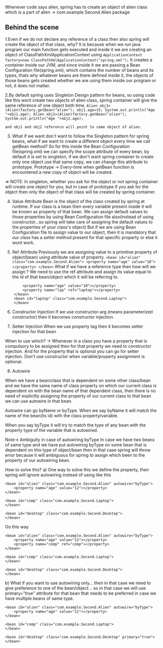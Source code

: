 Whenever code says alien, spring has to create an object of alien class which is a part of 
alien -> com.example.Second.Alien package

## Behind the scene

1.Even if we do not declare any reference of a class then also spring will create the object of that class, why?
It is because when we run java program our main function gets executed and inside it we are creating an object of ClassPathXmlApplicationContext using
``ApplicationContext factory=new ClassPathXmlApplicationContext("spring.xml");``
It creates a container inside our JVM, and since
inside it we are passing a Bean Configuration file(spring.xml), which contains the number of beans and its types, thats why whatever beans are there defined inside it, the objects of those beans gets created whether we are using them inside our program or not, it does not matter.

2.By default spring uses Singleton Design pattern for beans, so using code like this wont create two objects of alien class, spring container will give the same reference of one object both time.
  	```Alien obj1=(Alien)factory.getBean("alien");
    obj1.age=15;
    System.out.println("Age "+obj1.age);
    Alien obj2=(Alien)factory.getBean("alien");
    System.out.println("Age "+obj2.age);```
   
   	and obj1 and obj2 reference will point to same object of alien.
 
3. What if we want don`t want to follow the Singleton pattern for spring beans, what if we want to create a different object every time we call getBean method?
So for this inside the Bean Configuration file(spring.xml) we can specify the scope attribute of every bean, by default it is set to singleton, if we don't want spring container to create only one object use that same copy, we can change this attribute to prototype.
Prototype -> Every-time when getBean function is encountered a new copy of object will be created. 

=> NOTE: In singleton, whether you ask for the object or not spring container will create one object for you, but in case of prototype if you ask for the object then only the object of that class will be created by spring container.

4. Value Attribute
Bean is the object of the class created by spring at runtime.
If our class is a bean then every variable present inside it will be known as property of that bean.
We can assign default values to those properties by using Bean Configuration file also(instead of using constructor...so spring will take care of assigning the default values to the properties of your class's object)
But if we are using Bean Configuration file to assign value to our object, then it is mandatory that our class has a setter method present for that specific property or else it wont work.

 5. Ref Attribute
Previously we are assigning value to a primitive property of object(bean) using attribute value of property.
 		```<bean id="alien" class="com.example.Second.Alien">
			<property name="age" value="10"></property>
		</bean>```
What if we have a reference type then how will we assign ?
We need to use the ref attribute and assign its value equal to the id of that bean/object which it will be referring to. 
```<bean id="alien" class="com.example.Second.Alien">
		<property name="age" value="10"></property>
		<property name="lap" ref="laptop"></property> 
	</bean>
	<bean id="laptop" class="com.example.Second.Laptop">
	</bean>
```

6. Constructor Injection
If we use constructor-arg (means parameterized constructor) then it becomes constructor injection.
<bean id="alien" class="com.example.Second.Alien">
	<constructor-arg value="12"></constructor-arg>
</bean> 

7. Setter Injection
When we use property tag then it becomes setter injection for that bean
<bean id="alien" class="com.example.Second.Alien">
	<property name="age" value="12"></property> 
</bean>

When to use which? -> 
Whenever in a class you have a property that is compulsory to be assigned then for that property we need to constructor injection.
And for the property that is optional you can go for setter injection. Don't use constructor when variable/property assignment is optional.

8. Autowire

When we have a bean/class that is dependent on some other class/bean and we have the same name of class property on which our current class is dependent on with the bean name of that dependent class, then there is no need of explicitly assigning the property of our current class to that bean we can use autowire in that bean.

Autowire can go byName or byType.
When we say byName it will match the name of the bean(its id) with the class property/variable.

When you say byType it will try to match the type of any bean with the property type of the variable that is autowired.

Note-> Ambiguity in case of autowiring byType 
In case we have two beans of same type and we have put autowiring byType on some bean that is dependent on this type of object/bean then in that case spring will throw error because 
it will ambiguous for spring to assign which been to the property of our autowiring bean.

How to solve this?
a) One way to solve this we define the property, then spring will ignore autowiring
instead of using like this

	<bean id="alien" class="com.example.Second.Alien" autowire="byType">
		<property name="age" value="12"></property>
	</bean>
	
	<bean id="comp" class="com.example.Second.Laptop">
	</bean>
	
	<bean id="desktop" class="com.example.Second.Desktop">
	</bean>
Go this way

	<bean id="alien" class="com.example.Second.Alien" autowire="byType">
		<property name="age" value="12"></property>
		<property name="comp" ref="comp"></property> 
	</bean>
	
	<bean id="comp" class="com.example.Second.Laptop">
	</bean>
	
	<bean id="desktop" class="com.example.Second.Desktop">
	</bean>
b) What if you want to use autowiring only... then in that case we need to give preference to one of the bean/object .. so in that case we will use primary="true" attribute for that bean that needs to be preferred in case we have multiple beans of same type.
	
	<bean id="alien" class="com.example.Second.Alien" autowire="byType">
		<property name="age" value="12"></property>
	</bean>
	
	<bean id="comp" class="com.example.Second.Laptop">
	</bean>
	
	<bean id="desktop" class="com.example.Second.Desktop" primary="true">
	</bean>








	
	